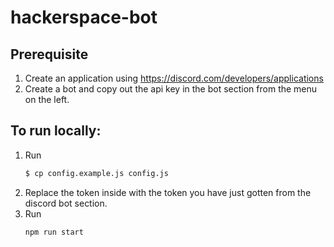 # hackerspace-bot

## Prerequisite

1. Create an application using https://discord.com/developers/applications
2. Create a bot and copy out the api key in the bot section from the menu on the left.

## To run locally:

1. Run
    ```bash
    $ cp config.example.js config.js
    ```
2. Replace the token inside with the token you have just gotten from the discord bot section.
3. Run
    ```bash
    npm run start
    ```
